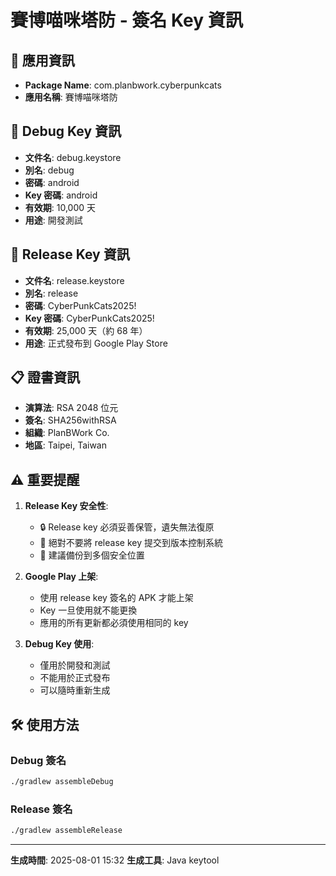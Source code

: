 # 賽博喵咪塔防 - 簽名 Key 資訊

## 📱 應用資訊
- **Package Name**: com.planbwork.cyberpunkcats
- **應用名稱**: 賽博喵咪塔防

## 🔐 Debug Key 資訊
- **文件名**: debug.keystore
- **別名**: debug
- **密碼**: android
- **Key 密碼**: android
- **有效期**: 10,000 天
- **用途**: 開發測試

## 🚀 Release Key 資訊
- **文件名**: release.keystore
- **別名**: release
- **密碼**: CyberPunkCats2025!
- **Key 密碼**: CyberPunkCats2025!
- **有效期**: 25,000 天（約 68 年）
- **用途**: 正式發布到 Google Play Store

## 📋 證書資訊
- **演算法**: RSA 2048 位元
- **簽名**: SHA256withRSA
- **組織**: PlanBWork Co.
- **地區**: Taipei, Taiwan

## ⚠️ 重要提醒
1. **Release Key 安全性**:
   - 🔒 Release key 必須妥善保管，遺失無法復原
   - 🚫 絕對不要將 release key 提交到版本控制系統
   - 💾 建議備份到多個安全位置

2. **Google Play 上架**:
   - 使用 release key 簽名的 APK 才能上架
   - Key 一旦使用就不能更換
   - 應用的所有更新都必須使用相同的 key

3. **Debug Key 使用**:
   - 僅用於開發和測試
   - 不能用於正式發布
   - 可以隨時重新生成

## 🛠️ 使用方法

### Debug 簽名
```bash
./gradlew assembleDebug
```

### Release 簽名
```bash
./gradlew assembleRelease
```

---
**生成時間**: 2025-08-01 15:32
**生成工具**: Java keytool